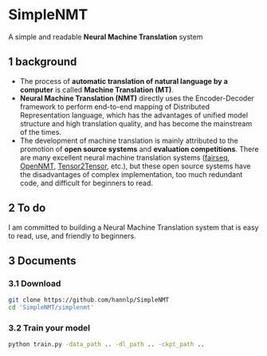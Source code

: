 # SimpleNMT
A simple and readable **Neural Machine Translation** system

## 1 background
* The process of **automatic translation of natural language by a computer** is called **Machine Translation (MT)**.
* **Neural Machine Translation (NMT)** directly uses the Encoder-Decoder framework to perform end-to-end mapping of Distributed Representation language, which has the advantages of unified model structure and high translation quality, and has become the mainstream of the times.
* The development of machine translation is mainly attributed to the promotion of **open source systems** and **evaluation competitions**. There are many excellent neural machine translation systems ([fairseq](https://github.com/pytorch/fairseq), [OpenNMT](https://opennmt.net/), [Tensor2Tensor](https://github.com/tensorflow/tensor2tensor), etc.), but these open source systems have the disadvantages of complex implementation, too much redundant code, and difficult for beginners to read.

## 2 To do
I am committed to building a Neural Machine Translation system that is easy to read, use, and friendly to beginners.

## 3 Documents
### 3.1 Download
```bash
git clone https://github.com/hannlp/SimpleNMT
cd 'SimpleNMT/simplenmt'
```

### 3.2 Train your model
```bash
python train.py -data_path .. -dl_path .. -ckpt_path ..
```